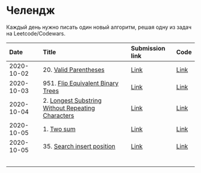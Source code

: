 # Челендж

Каждый день нужно писать один новый алгоритм, решая одну из задач на
Leetcode/Codewars.

| Date       | Title                                                                                                                              | Submission link                                            | Code                                                                 |
|:-----------|:-----------------------------------------------------------------------------------------------------------------------------------|:-----------------------------------------------------------|:---------------------------------------------------------------------|
| 2020-10-02 | 20. [Valid Parentheses](https://leetcode.com/problems/valid-parentheses/)                                                          | [Link](https://leetcode.com/submissions/detail/403508953/) | [Link](algos/0020-valid-parentheses.md)                              |
| 2020-10-03 | 951. [Flip Equivalent Binary Trees](https://leetcode.com/problems/flip-equivalent-binary-trees/)                                   | [Link](https://leetcode.com/submissions/detail/403819727/) | [Link](algos/0951-flip-equivalent-binary-trees.md)                   |
| 2020-10-04 | 2. [Longest Substring Without Repeating Characters](https://leetcode.com/problems/longest-substring-without-repeating-characters/) | [Link](https://leetcode.com/submissions/detail/404311136/) | [Link](algos/0003-longest-substring-without-repeating-characters.md) |
| 2020-10-05 | 1. [Two sum](https://leetcode.com/problems/two-sum/)                                                                               | [Link](https://leetcode.com/submissions/detail/404748386/) | [Link](algos/0001-two-sum.md)                                        |
| 2020-10-05 | 35. [Search insert position](https://leetcode.com/problems/search-insert-position/)                                                | [Link](https://leetcode.com/submissions/detail/405378075/) | [Link](algos/0035-search-insert-position.md)                                                   |
|            |                                                                                                                                    |                                                            |                                                                      |
|            |                                                                                                                                    |                                                            |                                                                      |
|            |                                                                                                                                    |                                                            |                                                                      |
|            |                                                                                                                                    |                                                            |                                                                      |
|            |                                                                                                                                    |                                                            |                                                                      |

